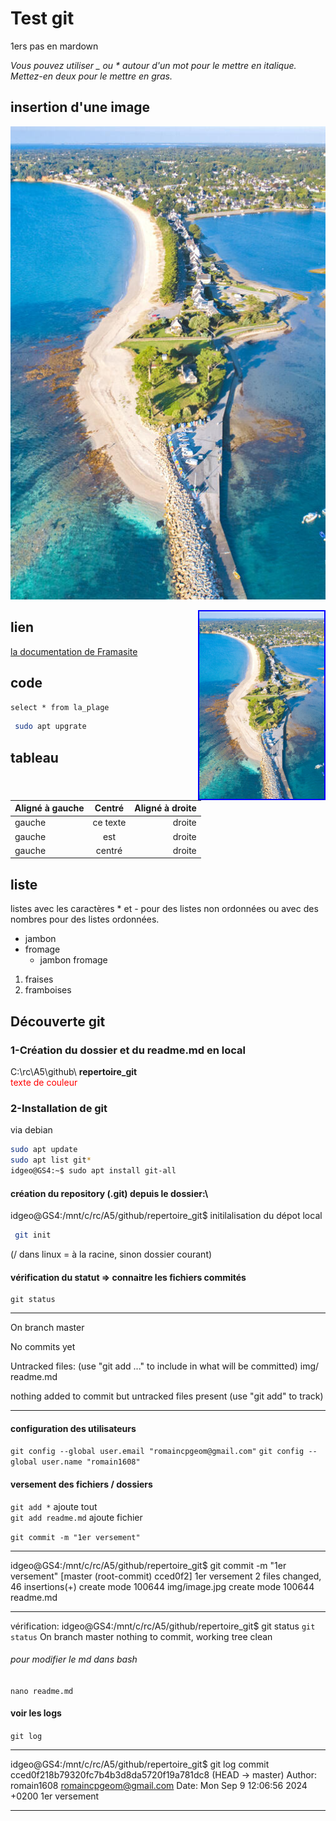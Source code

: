 # Test git 


1ers pas en mardown

*Vous pouvez utiliser _ ou * autour d'un mot pour le mettre en italique. Mettez-en deux pour le mettre en gras.*

## insertion d'une image
![la belle image](./img/image.jpg)

<img src="./img/image.jpg" alt="la belle image" 
	width="200" height="300" 
	style="border: 2px solid blue;
	float: right;">

## lien
[la documentation de Framasite](https://docs.framasoft.org/fr/grav/)

## code
``` select * from la_plage ```

```bash
 sudo apt upgrate
```
## tableau
| Aligné à gauche  | Centré          | Aligné à droite |
| :--------------- |:---------------:| -----:|
| gauche  |   ce texte        | droite |
| gauche  | est             |  droite |
| gauche  | centré          |   droite |
 
## liste
 listes avec les caractères * et - pour des listes non ordonnées ou avec des nombres pour des listes ordonnées.
* jambon
* fromage
  * jambon fromage 
1. fraises
2. framboises  
 
## Découverte git

### 1-Création du dossier et du readme.md en local
C:\rc\A5\github\ **repertoire_git**  
  <span style="color: red"> texte de couleur <span/>


### 2-Installation de git
via debian
```bash
sudo apt update 
sudo apt list git*
idgeo@GS4:~$ sudo apt install git-all
``` 
#### création du repository (**.git**) depuis le dossier:\
   idgeo@GS4:/mnt/c/rc/A5/github/repertoire_git$
   initilalisation du dépot local
```bash
 git init 
 ``` 
 (/ dans linux = à la racine, sinon dossier courant)
#### vérification du statut => connaitre les fichiers commités
```
git status
```
------------------------------------------------------
On branch master

No commits yet

Untracked files:
  (use "git add <file>..." to include in what will be committed)
        img/
        readme.md

nothing added to commit but untracked files present (use "git add" to track)

--------------------------------------------------------------------

#### configuration des utilisateurs
```git config --global user.email "romaincpgeom@gmail.com"```
```git config --global user.name "romain1608"```

#### versement des fichiers / dossiers

```git add *```  ajoute tout   
```git add readme.md```  ajoute fichier  
 
```git commit -m "1er versement"``` 

--------------------------------------------------  
idgeo@GS4:/mnt/c/rc/A5/github/repertoire_git$ git commit -m "1er versement"
[master (root-commit) cced0f2] 1er versement
 2 files changed, 46 insertions(+)
 create mode 100644 img/image.jpg
 create mode 100644 readme.md
 
 ------------------------------------------------------
 
vérification:   idgeo@GS4:/mnt/c/rc/A5/github/repertoire_git$ git status
```git status```
On branch master
nothing to commit, working tree clean 

###### pour modifier le md dans bash
```nano readme.md```

#### voir les logs
```git log``` 
 
-------------------------------------------
idgeo@GS4:/mnt/c/rc/A5/github/repertoire_git$ git log
commit cced0f218b79320fc7b4b3d8da5720f19a781dc8 (HEAD -> master)
Author: romain1608 <romaincpgeom@gmail.com>
Date:   Mon Sep 9 12:06:56 2024 +0200
1er versement

------------------------------------------

